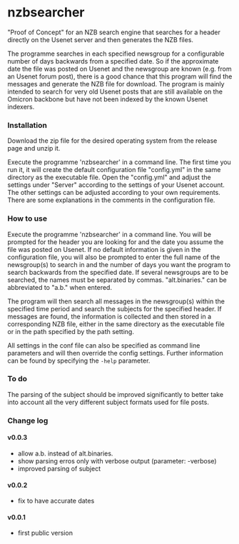 # nzbsearcher
 "Proof of Concept" for an NZB search engine that searches for a header directly on the Usenet server and then generates the NZB files.
 
 The programme searches in each specified newsgroup for a configurable number of days backwards from a specified date.
 So if the approximate date the file was posted on Usenet and the newsgroup are known (e.g. from an Usenet forum post), there is a good chance that this program will find the messages and generate the NZB file for download.
 The program is mainly intended to search for very old Usenet posts that are still available on the Omicron backbone but have not been indexed by the known Usenet indexers.

### Installation
 Download the zip file for the desired operating system from the release page and unzip it.
 
 Execute the programme 'nzbsearcher' in a command line. The first time you run it, it will create the default configuration file "config.yml" in the same directory as the executable file.
 Open the "config.yml" and adjust the settings under "Server" according to the settings of your Usenet account. The other settings can be adjusted according to your own requirements. There are some explanations in the comments in the configuration file.

### How to use
 Execute the programme 'nzbsearcher' in a command line. You will be prompted for the header you are looking for and the date you assume the file was posted on Usenet.
 If no default information is given in the configuration file, you will also be prompted to enter the full name of the newsgroup(s) to search in and the number of days you want the program to search backwards from the specified date. If several newsgroups are to be searched, the names must be separated by commas. "alt.binaries." can be abbreviated to "a.b." when entered.
 
 The program will then search all messages in the newsgroup(s) within the specified time period and search the subjects for the specified header. If messages are found, the information is collected and then stored in a corresponding NZB file, either in the same directory as the executable file or in the path specified by the path setting.
 
 All settings in the conf file can also be specified as command line parameters and will then override the config settings. Further information can be found by specifying the `-help` parameter.

### To do
 The parsing of the subject should be improved significantly to better take into account all the very different subject formats used for file posts.

### Change log

#### v0.0.3
 - allow a.b. instead of alt.binaries.
 - show parsing erros only with verbose output (parameter: -verbose)
 - improved parsing of subject 

#### v0.0.2
 - fix to have accurate dates

#### v0.0.1
 - first public version
 
